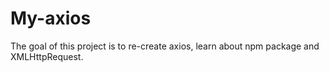 # My-axios

The goal of this project is to re-create axios, learn about npm package and XMLHttpRequest.